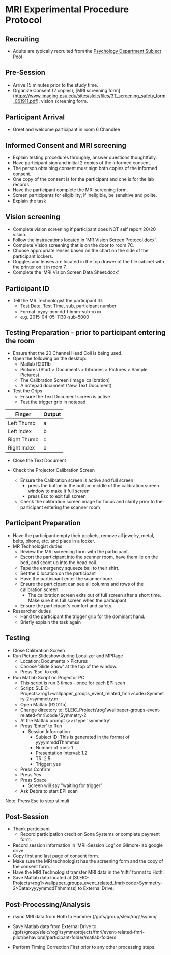 # MRI Experimental Procedure Protocol
## Recruiting
- Adults are typically recruited from the [Psychology Department Subject Pool](https://pennstate.sona-systems.com)

## Pre-Session
- Arrive 15 minutes prior to the study time.
- Organize Consent (2 copies), [MRI screening form] (https://www.imaging.psu.edu/sites/sleic/files/3T_screening_safety_form_061911.pdf), vision screening form.

## Participant Arrival
- Greet and welcome participant in room 6 Chandlee

## Informed Consent and MRI screening
- Explain testing procedures throughly, answer questions thoughtfully.
- Have participant sign and initial 2 copies of the informed consent.
- The person obtaining consent must sign both copies of the informed consent.
- One copy of the consent is for the participant and one is for the lab records.
- Have the participant complete the MRI screening form.
- Screen participants for eligibility; if ineligible, be sensitive and polite.
- Explain the task

## Vision screening
- Complete vision screening if participant does NOT self report 20/20 vision.
- Follow the instrucations located in 'MR Vision Screen Protocol.docx'.
- Complete Vision screening that is on the door to room 7C. 
- Choose appropriate lenses based on the chart on the side of the participant lockers.
- Goggles and lenses are located in the top drawer of the file cabinet with the printer on it in room 7.
- Complete the ‘MRI Vision Screen Data Sheet.docx’

## Participant ID
- Tell the MR Technologist the participant ID.
  - Test Date, Test Time, sub, participant number
  - Format: yyyy-mm-dd-hhmm-sub-xxxx
  - e.g. 2015-04-05-1130-sub-5000

## Testing Preparation - prior to participant entering the room
- Ensure that the 20 Channel Head Coil is being used.
- Open the following on the desktop:
  - Matlab R2011b
  - Pictures (Start > Documents > Libraries > Pictures > Sample Pictures)
  - The Calibration Screen (image_calibration)
  - A notepad document (New Text Document)
- Test the Grips 
  - Ensure the Text Document screen is active
  - Test the trigger grip in notepad

Finger | Output
------ | ------
Left Thumb | a
Left Index | b
Right Thumb | c
Right Index | d

  - Close the Text Document
  
- Check the Projector Calibration Screen
  - Ensure the Calibration screen is active and full screen
    - press the button in the bottom middle of the calibration screen window to make it full screen
    - press Esc to exit full screen
  - Check the calibration screen image for focus and clarity prior to the participant entering the scanner room

## Participant Preparation
- Have the participant empty their pockets, remove all jewelry, metal, belts, phone, etc. and place in a locker.
- MR Technologist duties
  - Review the MRI screening form with the participant.
  - Escort the participant into the scanner room, have them lie on the bed, and scoot up into the head coil.
  - Tape the emergency squeeze ball to their shirt.
  - Set the 0 location on the participant
  - Have the participant enter the scanner bore.
  - Ensure the participant can see all columns and rows of the calibration screen
    - The calibration screen exits out of full screen after a short time. Make sure it is full screen when the participant 
  - Ensure the participant's comfort and safety.
- Researcher duties
  - Hand the participant the trigger grip for the dominant hand.
  - Briefly explain the task again

## Testing
- Close Calibration Screen
- Run Picture Slideshow during Localizer and MPRage
  - Location: Documents > Pictures
  - Choose 'Slide Show' at the top of the window.
  - Press 'Esc' to exit
- Run Matlab Script on Projector PC
  - This script is run 3 times - once for each EPI scan
  - Script: SLEIC-Projects>rog1>wallpaper_groups_event_related_fmri>code>Symmetry-2>symmetry.m
  - Open Matlab (R2011b)
  - Change directory to: SLEIC_Projects\rog1\wallpaper-groups-event-related-fmri\code
\Symmetry-2
  - At the Matlab prompt (>>) type 'symmetry'
  - Press 'Enter' to Run
    - Session Information
      - Subject ID: This is generated in the format of yyyymmddThhmmss
      - Number of runs: 1
      - Presentation Interval: 1.2
      - TR: 2.5
      - Trigger: yes
  - Press Confirm
  - Press Yes
  - Press Space
    - Screen will say "waiting for trigger"
  - Ask Debra to start EPI scan

Note: Press Esc to stop stimuli

## Post-Session
- Thank participant
  - Record participation credit on Sona Systems or complete payment form.
- Record session information in ‘MRI-Session Log’ on Gilmore-lab google drive. 
- Copy first and last page of consent form.
- Make sure the MRI technologist has the screening form and the copy of the consent form. 
- Have the MRI Technologist transfer MRI data in the ‘nifti’ format to Hoth:
- Save Matlab data located at (SLEIC-Projects>rog1>wallpaper_groups_event_related_fmri>code>Symmetry-2>Data>yyyymmddThhmmss) to External Drive.

## Post-Processing/Analysis
- rsync MRI data from Hoth to Hammer (/gpfs/group/sleic/rog1/symm/
- Save Matlab data from External Drive to /gpfs/group/sleic/rog1/symm/projects/fmri/event-related-fmri-pilot/behavioral/participant-folder/matlab-folders

- Perform Timing Correction First prior to any other processing steps.


  
